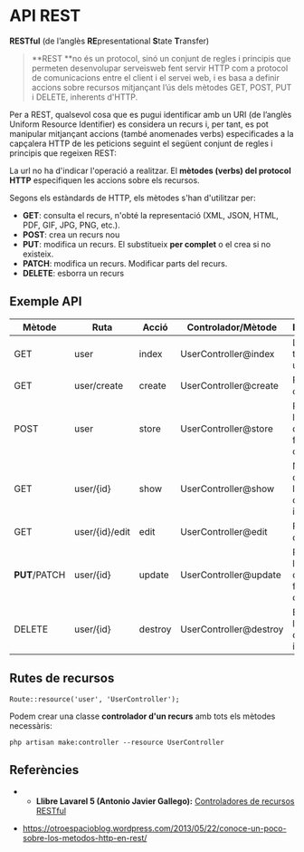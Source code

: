 # API REST

**RESTful** (de l’anglès **RE**presentational **S**tate **T**ransfer)

> **REST **no és un protocol, sinó un conjunt de regles i principis que permeten desenvolupar serveisweb fent servir HTTP com a protocol de comunicacions entre el client i el servei web, i es basa a definir accions sobre recursos mitjançant l’ús dels mètodes GET, POST, PUT i DELETE, inherents d'HTTP.

Per a REST, qualsevol cosa que es pugui identificar amb un URI (de l’anglès Uniform Resource Identifier) es considera un recurs i, per tant, es pot manipular mitjançant accions (també anomenades verbs) especificades a la capçalera HTTP de les peticions seguint el següent conjunt de regles i principis que regeixen REST:

La url no ha d'indicar l'operació a realitzar. 
El **mètodes (verbs) del protocol HTTP** especifiquen les accions sobre els recursos.

Segons els estàndards de HTTP, els mètodes s'han d'utilitzar per:

* **GET**: consulta el recurs, n'obté la representació (XML, JSON, HTML, PDF, GIF, JPG, PNG, etc.).
* **POST**: crea un recurs nou
* **PUT**: modifica un recurs. El substitueix **per complet** o el crea si no existeix.
* **PATCH**: modifica un recurs. Modificar parts del recurs.
* **DELETE**: esborra un recurs

## Exemple API


|  Mètode    |      Ruta      | Acció    | Controlador/Mètode    | Descripció |
|------------|----------------|----------|-----------------------|---------|
| GET        | user           | index    | UserController@index  | Llista de tots els usuaris|
| GET        | user/create    | create   | UserController@create | Formulari creació |
| POST       | user           | store    | UserController@store  | Processa les dades del formulari d'alta |
| GET        | user/{id}      | show     | UserController@show   | Mostra les dades de l'usuari que té el id indicat|
| GET        | user/{id}/edit | edit     | UserController@edit   | Formulari d'edició|
| **PUT**/PATCH | user/{id}      | update   | UserController@update | Processa les dades del formulari d'edició|
| DELETE     | user/{id}      | destroy  | UserController@destroy| Elimina l'usuari que té el id indicat|

## Rutes de recursos

`Route::resource('user', 'UserController');`

Podem crear una classe **controlador d'un recurs** amb tots els mètodes necessàris:

 `php artisan make:controller --resource UserController`
 

## Referències

* * **Llibre Lavarel 5 (Antonio Javier Gallego):** [Controladores de recursos RESTful](https://ajgallego.gitbooks.io/laravel-5/content/capitulo_5_rest.html)

* https://otroespacioblog.wordpress.com/2013/05/22/conoce-un-poco-sobre-los-metodos-http-en-rest/